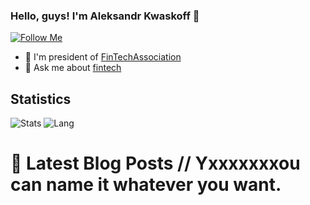 ### Hello, guys! I'm Aleksandr Kwaskoff 👋  
[![Follow Me](https://img.shields.io/github/followers/aaroncox?label=Follow&style=social)](https://github.com/kwaskoff)

- 🌱 I'm president of [FinTechAssociation](https://finteh.org)
- 💬 Ask me about [fintech](https://t.me/finteh)

## Statistics
![Stats](https://github-readme-stats.vercel.app/api?username=kwaskoff&theme=great-gatsby)
![Lang](https://github-readme-stats.vercel.app/api/top-langs/?username=kwaskoff&theme=great-gatsby)

# 📩 Latest Blog Posts // Yxxxxxxxou can name it whatever you want.
<!-- BLOG-POST-LIST:START -->
<!-- BLOG-POST-LIST:END -->
